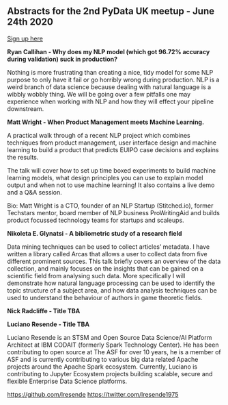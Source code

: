 ## Abstracts for the 2nd PyData UK meetup - June 24th 2020

[Sign up here](https://www.meetup.com/PyData-Cambridge-Meetup/events/271149560/)

**Ryan Callihan - Why does my NLP model (which got 96.72% accuracy during validation) suck in production?**

Nothing is more frustrating than creating a nice, tidy model for some NLP purpose to only have it 
fail or go horribly wrong during production. NLP is a weird branch of data science because dealing 
with natural language is a wibbly wobbly thing. We will be going over a few pitfalls one may 
experience when working with NLP and how they will effect your pipeline downstream.

**Matt Wright - When Product Management meets Machine Learning.**

A practical walk through of a recent NLP project which combines techniques from product management, 
user interface design and machine learning to build a product that predicts EUIPO case decisions 
and explains the results. 

The talk will cover how to set up time boxed experiments to build machine learning models, what 
design principles you can use to explain model output and when not to use machine learning! It also 
contains a live demo and a Q&A session. 

Bio: Matt Wright is a CTO, founder of an NLP Startup (Stitched.io), former Techstars mentor, board 
member of NLP business ProWritingAid and builds product focussed technology teams for startups and scaleups. 

**Nikoleta E. Glynatsi - A bibliometric study of a research field**

Data mining techniques can be used to collect articles’ metadata. I have
written a library called Arcas that allows a user to collect data from five different
prominent sources. This talk briefly covers an overview of the data collection, and mainly 
focuses on the insights that can be gained on a scientific field from analysing such 
data. More specifically I will demonstrate how natural language processing can be 
used to identify the topic structure of a subject area, and how data analysis 
techniques can be used to understand the behaviour of authors in game theoretic fields.


**Nick Radcliffe - Title TBA**

**Luciano Resende - Title TBA** 

Luciano Resende is an STSM and Open Source Data Science/AI Platform Architect at IBM CODAIT 
(formerly Spark Technology Center). He has been contributing to open source at The ASF for over 10 years, 
he is a member of ASF and is currently contributing to various big data related Apache projects around the 
Apache Spark ecosystem. Currently, Luciano is contributing to Jupyter Ecosystem projects building scalable, 
secure and flexible Enterprise Data Science platforms.

https://github.com/lresende
https://twitter.com/lresende1975



